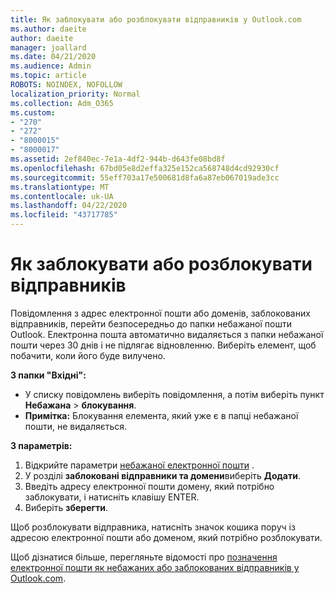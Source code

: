 ```yaml
---
title: Як заблокувати або розблокувати відправників у Outlook.com
ms.author: daeite
author: daeite
manager: joallard
ms.date: 04/21/2020
ms.audience: Admin
ms.topic: article
ROBOTS: NOINDEX, NOFOLLOW
localization_priority: Normal
ms.collection: Adm_O365
ms.custom:
- "270"
- "272"
- "8000015"
- "8000017"
ms.assetid: 2ef840ec-7e1a-4df2-944b-d643fe08bd8f
ms.openlocfilehash: 67bd05e8d2effa325e152ca568748d4cd92930cf
ms.sourcegitcommit: 55eff703a17e500681d8fa6a87eb067019ade3cc
ms.translationtype: MT
ms.contentlocale: uk-UA
ms.lasthandoff: 04/22/2020
ms.locfileid: "43717785"
---
```

# <a name="block-or-unblock-senders"></a>Як заблокувати або розблокувати відправників

Повідомлення з адрес електронної пошти або доменів, заблокованих відправників, перейти безпосередньо до папки небажаної пошти Outlook. Електронна пошта автоматично видаляється з папки небажаної пошти через 30 днів і не підлягає відновленню. Виберіть елемент, щоб побачити, коли його буде вилучено.

**З папки "Вхідні":**

- У списку повідомлень виберіть повідомлення, а потім виберіть пункт **Небажана** > **блокування**.
- **Примітка:** Блокування елемента, який уже є в папці небажаної пошти, не видаляється.

**З параметрів:**

1. Відкрийте параметри [небажаної електронної пошти](https://outlook.live.com/mail/options/mail/junkEmail) .
2. У розділі **заблоковані відправники та домени**виберіть **Додати**.
3. Введіть адресу електронної пошти домену, який потрібно заблокувати, і натисніть клавішу ENTER.
4. Виберіть **зберегти**.

Щоб розблокувати відправника, натисніть значок кошика поруч із адресою електронної пошти або доменом, який потрібно розблокувати.

Щоб дізнатися більше, перегляньте відомості про [позначення електронної пошти як небажаних або заблокованих відправників у Outlook.com](https://support.office.com/article/a3ece97b-82f8-4a5e-9ac3-e92fa6427ae4?wt.mc_id=Office_Outlook_com_Alchemy).